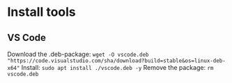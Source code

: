 # Install tools

## VS Code

Download the .deb-package:
`wget -O vscode.deb "https://code.visualstudio.com/sha/download?build=stable&os=linux-deb-x64"`
Install:
`sudo apt install ./vscode.deb -y`
Remove the package:
`rm vscode.deb`
